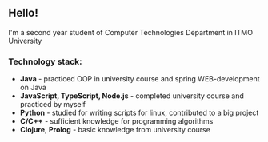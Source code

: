 ## Hello!

I'm a second year student of Computer Technologies Department in ITMO University

### Technology stack:
- **Java** - practiced OOP in university course and spring WEB-development on Java
- **JavaScript, TypeScript, Node.js** - completed university course and practiced by myself
- **Python** - studied for writing scripts for linux, contributed to a big project
- **C/C++** - sufficient knowledge for programming algorithms
- **Clojure**, **Prolog** - basic knowledge from university course
